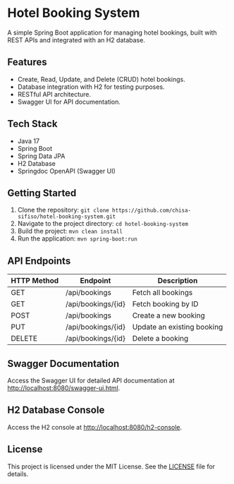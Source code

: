 
<body>

<h1>Hotel Booking System</h1>
<p>A simple Spring Boot application for managing hotel bookings, built with REST APIs and integrated with an H2 database.</p>

<h2>Features</h2>
<ul>
    <li>Create, Read, Update, and Delete (CRUD) hotel bookings.</li>
    <li>Database integration with H2 for testing purposes.</li>
    <li>RESTful API architecture.</li>
    <li>Swagger UI for API documentation.</li>
</ul>

<h2>Tech Stack</h2>
<ul>
    <li>Java 17</li>
    <li>Spring Boot</li>
    <li>Spring Data JPA</li>
    <li>H2 Database</li>
    <li>Springdoc OpenAPI (Swagger UI)</li>
</ul>

<h2>Getting Started</h2>
<ol>
    <li>Clone the repository: <code>git clone https://github.com/chisa-sifiso/hotel-booking-system.git</code></li>
    <li>Navigate to the project directory: <code>cd hotel-booking-system</code></li>
    <li>Build the project: <code>mvn clean install</code></li>
    <li>Run the application: <code>mvn spring-boot:run</code></li>
</ol>

<h2>API Endpoints</h2>
<table>
    <thead>
        <tr>
            <th>HTTP Method</th>
            <th>Endpoint</th>
            <th>Description</th>
        </tr>
    </thead>
    <tbody>
        <tr>
            <td>GET</td>
            <td>/api/bookings</td>
            <td>Fetch all bookings</td>
        </tr>
        <tr>
            <td>GET</td>
            <td>/api/bookings/{id}</td>
            <td>Fetch booking by ID</td>
        </tr>
        <tr>
            <td>POST</td>
            <td>/api/bookings</td>
            <td>Create a new booking</td>
        </tr>
        <tr>
            <td>PUT</td>
            <td>/api/bookings/{id}</td>
            <td>Update an existing booking</td>
        </tr>
        <tr>
            <td>DELETE</td>
            <td>/api/bookings/{id}</td>
            <td>Delete a booking</td>
        </tr>
    </tbody>
</table>

<h2>Swagger Documentation</h2>
<p>Access the Swagger UI for detailed API documentation at <a href="http://localhost:8080/swagger-ui.html" target="_blank">http://localhost:8080/swagger-ui.html</a>.</p>

<h2>H2 Database Console</h2>
<p>Access the H2 console at <a href="http://localhost:8080/h2-console" target="_blank">http://localhost:8080/h2-console</a>.</p>

<h2>License</h2>
<p>This project is licensed under the MIT License. See the <a href="LICENSE">LICENSE</a> file for details.</p>

</body>
</html>
